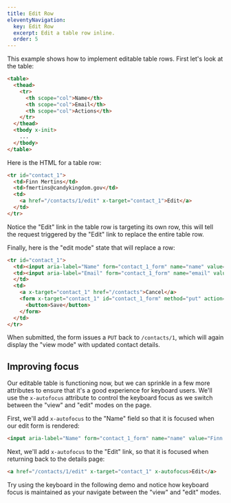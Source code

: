 ```yaml
---
title: Edit Row
eleventyNavigation:
  key: Edit Row
  excerpt: Edit a table row inline.
  order: 5
---
```


This example shows how to implement editable table rows. First let's look at the table:

```html
<table>
  <thead>
    <tr>
      <th scope="col">Name</th>
      <th scope="col">Email</th>
      <th scope="col">Actions</th>
    </tr>
  </thead>
  <tbody x-init>
    ...
  </tbody>
</table>
```
Here is the HTML for a table row:

```html
<tr id="contact_1">
  <td>Finn Mertins</td>
  <td>fmertins@candykingdom.gov</td>
  <td>
    <a href="/contacts/1/edit" x-target="contact_1">Edit</a>
  </td>
</tr>
```

Notice the "Edit" link in the table row is targeting its own row, this will tell the request triggered by the "Edit" link to replace the entire table row.

Finally, here is the "edit mode" state that will replace a row:

```html
<tr id="contact_1">
  <td><input aria-label="Name" form="contact_1_form" name="name" value="Finn Mertins"></td>
  <td><input aria-label="Email" form="contact_1_form" name="email" value="fmertins@candykingdom.gov" type="email">
  </td>
  <td>
    <a x-target="contact_1" href="/contacts">Cancel</a>
    <form x-target="contact_1" id="contact_1_form" method="put" action="/contacts/1">
      <button>Save</button>
    </form>
  </td>
</tr>
```

When submitted, the form issues a `PUT` back to `/contacts/1`, which will again display the "view mode" with updated contact details.

## Improving focus

Our editable table is functioning now, but we can sprinkle in a few more attributes to ensure that it's a good experience for keyboard users. We'll use the `x-autofocus` attribute to control the keyboard focus as we switch between the "view" and "edit" modes on the page.

First, we'll add `x-autofocus` to the "Name" field so that it is focused when our edit form is rendered:

```html
<input aria-label="Name" form="contact_1_form" name="name" value="Finn Mertins" x-autofocus>
```

Next, we'll add `x-autofocus` to the "Edit" link, so that it is focused when returning back to the details page:

```html
<a href="/contacts/1/edit" x-target="contact_1" x-autofocus>Edit</a>
```

Try using the keyboard in the following demo and notice how keyboard focus is maintained as your navigate between the "view" and "edit" modes.

<style>
  td > div {
    display: flex;
    align-items: center;
    gap: .5rem;
  }
</style>

<script type="module">
  let database = function () {
    let data = [
      { id: 1, name: "Finn Mertins", email: "fmertins@candykingdom.gov", status: "Active" },
      { id: 2, name: "Jake the Dog", email: "jake@candykingdom.gov", status: "Active" },
      { id: 3, name: "BMO", email: "bmo@mo.co", status: "Active" },
      { id: 4, name: "Marceline", email: "marceline@vampirequeen.me", status: "Inactive" }
    ]

    return {
      find: (id) => data.find(contact => contact.id === parseInt(id)),
      update: (id, changes) => {
        let index = data.findIndex(contact => contact.id === parseInt(id))
        if (index !== -1) {
          data[index] = Object.assign(data[index], changes)
        }
      },
      all: () => data,
    }
  }()

  window.route('GET', '/contacts', () => view(database.all()))
  database.all().forEach(contact => {
    window.route('GET', `/contacts/${contact.id}/edit`, () => edit(database.all()))
    window.route('PUT', `/contacts/${contact.id}`, (input) => {
      database.update(contact.id, input)

      return view(database.all())
    })
  })

  window.example('/contacts')

  function view(contacts) {
    let rows = contacts.map(contact => `<tr id="contact_${contact.id}">
  <td>${contact.name}</td>
  <td>${contact.email}</td>
  <td><a href="/contacts/${contact.id}/edit" x-target="contact_${contact.id}" x-autofocus>Edit</a></td>
</tr>`).join('\n')
    return table(rows)
  }

  function edit(contacts) {
    let rows = contacts.map(contact => `<tr id="contact_${contact.id}">
  <td><input aria-label="Name" form="contact_${contact.id}_form" name="name" value="${contact.name}" x-autofocus></td>
  <td><input aria-label="Email" form="contact_${contact.id}_form" name="email" value="${contact.email}"></td>
  <td>
    <div>
      <a x-target="contact_${contact.id}" href="/contacts">Cancel</a>
      <form x-target="contact_${contact.id}" id="contact_${contact.id}_form" method="put" action="/contacts/${contact.id}">
        <button>Save</button>
      </form>
    </div>
  </td>
</tr>`).join('\n')
    return table(rows)
  }

  function table(rows) {
    return `<table>
  <thead>
    <tr>
      <th scope="col">Name</th>
      <th scope="col">Email</th>
      <th scope="col" width="130">Action</th>
    </tr>
  </thead>
  <tbody x-init>
    ${rows}
  </tbody>
</table>`
  }
</script>
